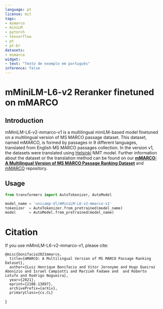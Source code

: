 ```yaml
---
language: pt
license: mit
tags:
- msmarco
- miniLM
- pytorch
- tensorflow
- pt
- pt-br
datasets:
- msmarco
widget:
- text: "Texto de exemplo em português"
inference: false
---
```

# mMiniLM-L6-v2 Reranker finetuned on mMARCO
## Introduction
mMiniLM-L6-v2-mmarco-v1 is a multilingual miniLM-based model finetuned on a multilingual version of MS MARCO passage dataset. This dataset, named mMARCO, is formed by passages in 9 different languages, translated from English MS MARCO passages collection.
In the version v1, the datasets were translated using [Helsinki](https://huggingface.co/Helsinki-NLP) NMT model. Further information about the dataset or the translation method can be found on our [**mMARCO: A Multilingual Version of MS MARCO Passage Ranking Dataset**](https://arxiv.org/abs/2108.13897) and [mMARCO](https://github.com/unicamp-dl/mMARCO) repository.
## Usage
```python
from transformers import AutoTokenizer, AutoModel

model_name = 'unicamp-dl/mMiniLM-L6-v2-mmarco-v1'
tokenizer  = AutoTokenizer.from_pretrained(model_name)
model      = AutoModel.from_pretrained(model_name)

```
# Citation
If you use mMiniLM-L6-v2-mmarco-v1, please cite:

    @misc{bonifacio2021mmarco,
      title={mMARCO: A Multilingual Version of MS MARCO Passage Ranking Dataset}, 
      author={Luiz Henrique Bonifacio and Vitor Jeronymo and Hugo Queiroz Abonizio and Israel Campiotti and Marzieh Fadaee and  and Roberto Lotufo and Rodrigo Nogueira},
      year={2021},
      eprint={2108.13897},
      archivePrefix={arXiv},
      primaryClass={cs.CL}
}

